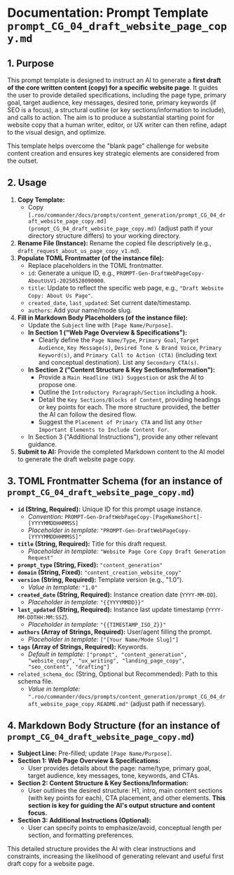 # Documentation: Prompt Template `prompt_CG_04_draft_website_page_copy.md`

## 1. Purpose

This prompt template is designed to instruct an AI to generate a **first draft of the core written content (copy) for a specific website page**. It guides the user to provide detailed specifications, including the page type, primary goal, target audience, key messages, desired tone, primary keywords (if SEO is a focus), a structural outline (or key sections/information to include), and calls to action. The aim is to produce a substantial starting point for website copy that a human writer, editor, or UX writer can then refine, adapt to the visual design, and optimize.

This template helps overcome the "blank page" challenge for website content creation and ensures key strategic elements are considered from the outset.

## 2. Usage

1.  **Copy Template:**
    *   Copy `[.roo/commander/docs/prompts/content_generation/prompt_CG_04_draft_website_page_copy.md](prompt_CG_04_draft_website_page_copy.md)` (adjust path if your directory structure differs) to your working directory.
2.  **Rename File (Instance):** Rename the copied file descriptively (e.g., `draft_request_about_us_page_copy_v1.md`).
3.  **Populate TOML Frontmatter (of the instance file):**
    *   Replace placeholders in the TOML frontmatter.
    *   `id`: Generate a unique ID, e.g., `PROMPT-Gen-DraftWebPageCopy-AboutUsV1-20250528090000`.
    *   `title`: Update to reflect the specific web page, e.g., `"Draft Website Copy: About Us Page"`.
    *   `created_date`, `last_updated`: Set current date/timestamp.
    *   `authors`: Add your name/mode slug.
4.  **Fill in Markdown Body Placeholders (of the instance file):**
    *   Update the `Subject` line with `[Page Name/Purpose]`.
    *   **In Section 1 ("Web Page Overview & Specifications"):**
        *   Clearly define the `Page Name/Type`, `Primary Goal`, `Target Audience`, `Key Message(s)`, `Desired Tone & Brand Voice`, `Primary Keyword(s)`, and `Primary Call to Action (CTA)` (including text and conceptual destination). List any `Secondary CTA(s)`.
    *   **In Section 2 ("Content Structure & Key Sections/Information"):**
        *   Provide a `Main Headline (H1) Suggestion` or ask the AI to propose one.
        *   Outline the `Introductory Paragraph/Section` including a hook.
        *   Detail the `Key Sections/Blocks of Content`, providing headings or key points for each. The more structure provided, the better the AI can follow the desired flow.
        *   Suggest the `Placement of Primary CTA` and list any `Other Important Elements to Include Content For`.
    *   In Section 3 ("Additional Instructions"), provide any other relevant guidance.
5.  **Submit to AI:** Provide the completed Markdown content to the AI model to generate the draft website page copy.

## 3. TOML Frontmatter Schema (for an instance of `prompt_CG_04_draft_website_page_copy.md`)

*   **`id` (String, Required):** Unique ID for this prompt usage instance.
    *   *Convention:* `PROMPT-Gen-DraftWebPageCopy-[PageNameShort]-[YYYYMMDDHHMMSS]`
    *   *Placeholder in template:* `"PROMPT-Gen-DraftWebPageCopy-[YYYYMMDDHHMMSS]"`
*   **`title` (String, Required):** Title for this draft request.
    *   *Placeholder in template:* `"Website Page Core Copy Draft Generation Request"`
*   **`prompt_type` (String, Fixed):** `"content_generation"`
*   **`domain` (String, Fixed):** `"content_creation_website_copy"`
*   **`version` (String, Required):** Template version (e.g., "1.0").
    *   *Value in template:* `"1.0"`
*   **`created_date` (String, Required):** Instance creation date (`YYYY-MM-DD`).
    *   *Placeholder in template:* `"{{YYYYMMDD}}"`
*   **`last_updated` (String, Required):** Instance last update timestamp (`YYYY-MM-DDTHH:MM:SSZ`).
    *   *Placeholder in template:* `"{{TIMESTAMP_ISO_Z}}"`
*   **`authors` (Array of Strings, Required):** User/agent filling the prompt.
    *   *Placeholder in template:* `["[Your Name/Mode Slug]"]`
*   **`tags` (Array of Strings, Required):** Keywords.
    *   *Default in template:* `["prompt", "content_generation", "website_copy", "ux_writing", "landing_page_copy", "seo_content", "drafting"]`
*   `related_schema_doc` (String, Optional but Recommended): Path to this schema file.
    *   *Value in template:* `".roo/commander/docs/prompts/content_generation/prompt_CG_04_draft_website_page_copy.README.md"` (adjust path if necessary).

## 4. Markdown Body Structure (for an instance of `prompt_CG_04_draft_website_page_copy.md`)

*   **Subject Line:** Pre-filled; update `[Page Name/Purpose]`.
*   **Section 1: Web Page Overview & Specifications:**
    *   User provides details about the page: name/type, primary goal, target audience, key messages, tone, keywords, and CTAs.
*   **Section 2: Content Structure & Key Sections/Information:**
    *   User outlines the desired structure: H1, intro, main content sections (with key points for each), CTA placement, and other elements. **This section is key for guiding the AI's output structure and content focus.**
*   **Section 3: Additional Instructions (Optional):**
    *   User can specify points to emphasize/avoid, conceptual length per section, and formatting preferences.

This detailed structure provides the AI with clear instructions and constraints, increasing the likelihood of generating relevant and useful first draft copy for a website page.